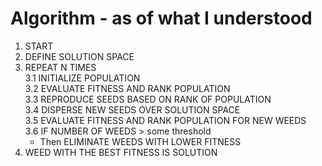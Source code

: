 # Algorithm - as of what I understood
1. START
2. DEFINE SOLUTION SPACE
3. REPEAT N TIMES<br>
3.1 INITIALIZE POPULATION <br>
3.2 EVALUATE FITNESS AND RANK POPULATION<br>
3.3 REPRODUCE SEEDS BASED ON RANK OF POPULATION<br>
3.4 DISPERSE NEW SEEDS OVER SOLUTION SPACE<br>
3.5 EVALUATE FITNESS AND RANK POPULATION FOR NEW WEEDS<br>
3.6 IF NUMBER OF WEEDS > some threshold <br>
    - Then ELIMINATE WEEDS WITH LOWER FITNESS
4. WEED WITH THE BEST FITNESS IS SOLUTION 
